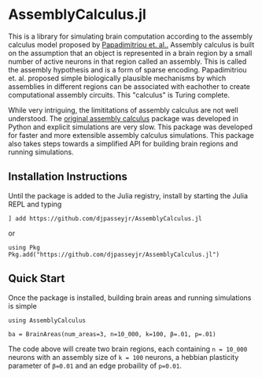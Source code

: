 # AssemblyCalculus.jl

This is a library for simulating brain computation according to the
assembly calculus model proposed by
[Papadimitriou et. al..](https://www.pnas.org/content/117/25/14464)
Assembly calculus is built on the assumption that an object is represented 
in a brain region by a small number of active neurons in that region called an assembly. 
This is called the assembly hypothesis and is a form of sparse encoding. 
Papadimitriou et. al. proposed simple biologically plausible mechanisms by which
assemblies in different regions can be associated with eachother to create
computational assembly circuits. This "calculus" is Turing complete.

While very intriguing, the limititations of assembly calculus are not well understood.
The [original assembly calculus](https://github.com/dmitropolsky/assemblies)
package was developed in Python and explicit simulations are very slow. This package
was developed for faster and more extensible assembly calculus simulations. This 
package also takes steps towards a simplified API for building brain regions and 
running simulations.

## Installation Instructions

Until the package is added to the Julia registry, install by starting the Julia
REPL and typing

```
] add https://github.com/djpasseyjr/AssemblyCalculus.jl
```
or
```
using Pkg
Pkg.add("https://github.com/djpasseyjr/AssemblyCalculus.jl")
```

## Quick Start

Once the package is installed, building brain areas and running simulations is simple
```
using AssemblyCalculus

ba = BrainAreas(num_areas=3, n=10_000, k=100, β=.01, p=.01)
```

The code above will create two brain regions, each containing `n = 10_000` neurons with 
an assembly size of `k = 100` neurons, a hebbian plasticity parameter of `β=0.01` and
an edge probaility of `p=0.01`.
